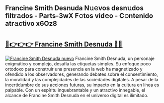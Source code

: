 ## Francine Smith Desnuda N𝚞𝚎vos desn𝚞dos filtr𝚊dos - Parts-3wX F𝚘tos vid𝚎o - C𝚘ntenido atr𝚊ctivo x6Oz8

# <h2><a href="http://mb4db0.tromn.icu/?c=Francine+Smith+Desnuda">🔗👉👉👉 Francine Smith Desnuda 🔗🔗</a></h2>

[![Francine Smith Desnuda nuevo](https://i.imgur.com/pEAQMta.gif)](http://mb4db0.tromn.icu/?c=Francine+Smith+Desnuda)
Francine Smith Desnuda, un personaje enigmático y complejo, desafía las etiquetas simples. Su enfoque poco ortodoxo para construir una presencia en la web ha magnetizado y ofendido a los observadores, generando debates sobre el consentimiento, la moralidad y las complejidades de las sociedades digitales. A pesar de la incertidumbre de sus acciones futuras, su impacto en la cultura en línea es palpable. Con un espíritu inquebrantable y un atractivo innegable, el alcance de Francine Smith Desnuda en el universo digital es ilimitado.
